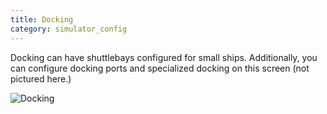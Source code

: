 ```yaml
---
title: Docking
category: simulator_config
---
```

Docking can have shuttlebays configured for small ships. Additionally, you can configure docking ports and specialized docking on this screen (not pictured here.)



![Docking](/img/simulator_config_docking.jpg)
